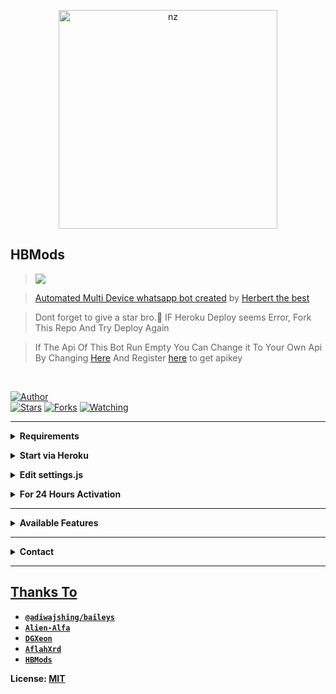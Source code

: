 <p align="center">
<img src="https://i.imgur.com/tVG2FyU.jpeg" alt="nz" width="350"/>
</p>

## HBMods

> <a href="https://youtube.com/c/HBSuantakOfficialChannel"><img src="https://img.shields.io/badge/Tutorial-Video-ff0000?style=for-the-badge&logo=youtube&logoColor=ff000000&link=https://youtube.com/c/HBSuantakOfficialChannel" /><br>

> [Automated Multi Device whatsapp bot created](https://github.com/HBMods1/Herbert) by [Herbert the best](https://www.instagram.com/herbert_suantak2)

> Dont forget to give a star bro.🥲 IF Heroku Deploy seems Error, Fork This Repo And Try Deploy Again

> If The Api Of This Bot Run Empty You Can Change it To Your Own Api By Changing [Here](https://github.com/HBMods1/Herbert/blob/herbert40/settings.js#L18) And Register [here](https://zenzapis.xyz/) to get apikey


</br>

<a href="https://github.com/HBMods1"><img title="Author" src="https://img.shields.io/badge/Author-HBMods-blue.svg?color=54aeff&style=for-the-badge&logo=github" /></a>  
<a href="https://github.com/HBMods1/Herbert"><img title="Stars" src="https://img.shields.io/github/stars/HBMods1/Herbert?color=54aeff&style=flat-square" /></a>
<a href="https://github.com/HBMods1/Herbert/network/members"><img title="Forks" src="https://img.shields.io/github/forks/HBMods1/Herbert?color=54aeff&style=flat-square" /></a>
<a href="https://github.com/HBMods1/Herbert/watchers"><img title="Watching" src="https://img.shields.io/github/watchers/HBMods1/Herbert?label=watchers&color=54aeff&style=flat-square" /></a> <br>

---

<!-- Requirements -->
<b><details><summary>Requirements</summary></b>
* Some Text Editor
* [Node JS](https://nodejs.org/en/)
* [Git](https://git-scm.com/downloads)
* [FFMPEG](https://ffmpeg.org/download.html)
  
```bash
Add FFmpeg to PATH environment variable
```
</details>


<!-- Start via Heroku -->
<b><details><summary>Start via Heroku</summary></b>

* Scan QR In Your Whatsapp From [Here](https://replit.com/@Herbert70/HBMods2?v=1?outputonly=1&lite=1#index.js)
* Fork This Repo By Clicking [Here](https://github.com/HBMods/Herbert/fork)
* then Deploy The Bot From [Here](https://heroku.com/deploy)
* Wait 5-10 Min To Deploy 
* After Deploying On The Worker And Check The Logs

</details>




</details>

<!-- Edit -->
<b><details><summary>Edit settings.js</summary></b>
```bash
global.APIKeys = {
	'https://zenzapis.xyz': 'YOURAPIKEY',
}
  
global.owner = ["9184XXXXXX"]
global.ownername = ["YourName"]
```
</details>


<!-- 24hrs-->
<b><details><summary>For 24 Hours Activation</summary></b>

```bash
npm i -g pm2 && pm2 start index.js && pm2 save && pm2 logs
```

</details>

----


<b><details><summary>Available Features</summary><br>
	
| Features |  Availability |
| :------: |  :----------: |
|   Convert     |       ✅     |
|   Database     |       ✅     |
|   Owner     |       ✅    |
|   Downloader     |       ✅     |
|   Webzone     |       ✅[      |
|   Searching     |       ✅      |
|   Textpro     |       ✅      |
|   Ephoto     |       ✅     |
|   Anime Web     |       ✅      |
|   Stalker     |       ✅      |
|   Random Text     |       ✅     |
|   Random Image     |       ✅     |
|   Nekos Life     |       ✅      |
|   More Nsfw     |       ✅      |
|   Creator     |       ✅      |

</details>


----

<!-- Contact Owner -->
<b><details><summary>Contact</summary></b>

## ```Connect With Me```
<p align="center">
<a href="https://wa.me/918416093656"><img src="https://img.shields.io/badge/Contact HBMods-25D366?style=for-the-badge&logo=whatsapp&logoColor=white" />
<a href="https://youtube.com/c/HBSuantakOfficialChannel"><img src="https://img.shields.io/badge/Subscribe HBMods-ff0000?style=for-the-badge&logo=youtube&logoColor=ff000000&link=https://youtube.com/c/HBSuantakOfficialChannel" /><br>
</p>

</details>


</details><hr>

## Thanks To
* [`@adiwajshing/baileys`](https://github.com/adiwajshing/baileys)
* [`Alien-Alfa`](https://github.com/Alien-Alfa)
* [`DGXeon`](https://github.com/DGXeon)
* [`AflahXrd`](https://github.com/nexusNw)
* [`HBMods`](https://github.com/HBMods1)

License: [MIT](https://github.com/HBMods1/LICENSE)
